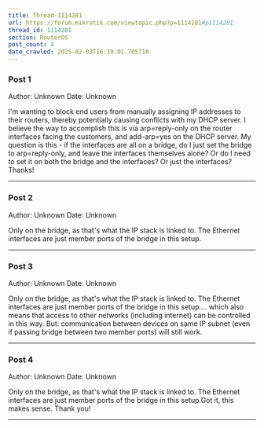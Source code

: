 ```yaml
---
title: Thread-1114281
url: https://forum.mikrotik.com/viewtopic.php?p=1114281#p1114281
thread_id: 1114281
section: RouterOS
post_count: 4
date_crawled: 2025-02-03T16:19:01.705718
---
```


### Post 1
Author: Unknown
Date: Unknown

I'm wanting to block end users from manually assigning IP addresses to their routers, thereby potentially causing conflicts with my DHCP server.  I believe the way to accomplish this is via arp=reply-only on the router interfaces facing the customers, and add-arp=yes on the DHCP server.  My question is this - if the interfaces are all on a bridge, do I just set the bridge to arp=reply-only, and leave the interfaces themselves alone?  Or do I need to set it on both the bridge and the interfaces? Or just the interfaces?Thanks!

---
### Post 2
Author: Unknown
Date: Unknown

Only on the bridge, as that's what the IP stack is linked to. The Ethernet interfaces are just member ports of the bridge in this setup.

---
### Post 3
Author: Unknown
Date: Unknown

Only on the bridge, as that's what the IP stack is linked to. The Ethernet interfaces are just member ports of the bridge in this setup.... which also means that access to other networks (including internet) can be controlled in this way. But: communication between devices on same IP subnet (even if passing bridge between two member ports) will still work.

---
### Post 4
Author: Unknown
Date: Unknown

Only on the bridge, as that's what the IP stack is linked to. The Ethernet interfaces are just member ports of the bridge in this setup.Got it, this makes sense. Thank you!

---
